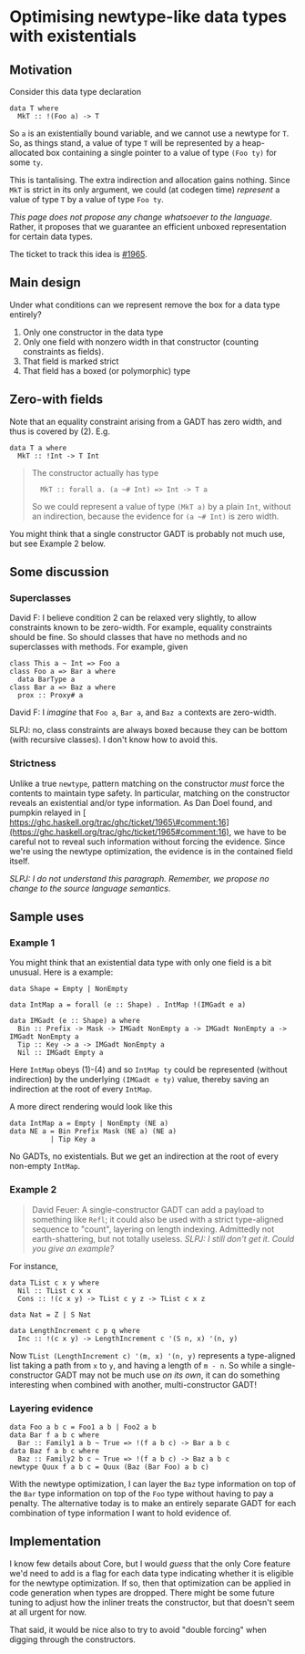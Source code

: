 # Optimising newtype-like data types with existentials


## Motivation



Consider this data type declaration


```wiki
data T where
  MkT :: !(Foo a) -> T
```


So `a` is an existentially bound variable, and we cannot use a newtype for `T`.  So, as things stand, a value of type `T` will be represented by a heap-allocated box containing a single pointer to a value of type `(Foo ty)` for some `ty`.  



This is tantalising.  The extra indirection and allocation gains nothing.  Since `MkT` is strict in its only argument, we could (at codegen time) *represent* a value of type `T` by a value of type `Foo ty`.



*This page does not propose any change whatsoever to the language*. Rather, it proposes
that we guarantee an efficient unboxed representation for certain data types.



The ticket to track this idea is [\#1965](https://gitlab.staging.haskell.org/ghc/ghc/issues/1965). 


## Main design



Under what conditions can we represent remove the box for a data type entirely?


1. Only one constructor in the data type
1. Only one field with nonzero width in that constructor (counting constraints as fields).
1. That field is marked strict
1. That field has a boxed (or polymorphic) type

## Zero-with fields



Note that an equality constraint arising from a GADT has zero width, and thus is covered by (2).  E.g.


```wiki
data T a where
  MkT :: !Int -> T Int
```

>
>
> The constructor actually has type
>
>
> ```wiki
>   MkT :: forall a. (a ~# Int) => Int -> T a
> ```
>
>
> So we could represent a value of type `(MkT a)` by a plain `Int`, without an indirection, because the evidence for `(a ~# Int)` is zero width.
>
>


You might think that a single constructor GADT is probably not much use, but see Example 2 below.


## Some discussion


### Superclasses



David F: I believe condition 2 can be relaxed very slightly, to allow constraints known to be zero-width. For example, equality constraints should be fine. So should classes that have no methods and no superclasses with methods.  For example, given


```
class This a ~ Int => Foo a
class Foo a => Bar a where
  data BarType a
class Bar a => Baz a where
  prox :: Proxy# a
```


David F: I *imagine* that `Foo a`, `Bar a`, and `Baz a` contexts are zero-width.



SLPJ: no, class constraints are always boxed because they can be bottom (with recursive classes).  I don't know how to avoid this.


### Strictness



Unlike a true `newtype`, pattern matching on the constructor *must* force the contents to maintain type safety.  In particular, matching on the constructor reveals an existential and/or type information. As Dan Doel found, and pumpkin relayed in [
https://ghc.haskell.org/trac/ghc/ticket/1965\#comment:16](https://ghc.haskell.org/trac/ghc/ticket/1965#comment:16), we have to be careful not to reveal such information without forcing the evidence. Since we're using the newtype optimization, the evidence is in the contained field itself.



*SLPJ: I do not understand this paragraph.  Remember, we propose no change to the source language semantics*.


## Sample uses


### Example 1



You might think that an existential data type with only one field is a bit unusual.  Here is a example:


```
data Shape = Empty | NonEmpty

data IntMap a = forall (e :: Shape) . IntMap !(IMGadt e a)

data IMGadt (e :: Shape) a where
  Bin :: Prefix -> Mask -> IMGadt NonEmpty a -> IMGadt NonEmpty a -> IMGadt NonEmpty a
  Tip :: Key -> a -> IMGadt NonEmpty a
  Nil :: IMGadt Empty a
```


Here `IntMap` obeys (1)-(4) and so `IntMap ty` could be represented (without indirection) by the underlying `(IMGadt e ty)` value, thereby saving an indirection at the root of every `IntMap`.



A more direct rendering would look like this


```wiki
data IntMap a = Empty | NonEmpty (NE a)
data NE a = Bin Prefix Mask (NE a) (NE a)
          | Tip Key a
```


No GADTs, no existentials.  But we get an indirection at the root of every non-empty `IntMap`.


### Example 2


>
>
> David Feuer: A single-constructor GADT can add a payload to something like `Refl`; it could also be used with a strict type-aligned sequence to "count", layering on length indexing. Admittedly not earth-shattering, but not totally useless. *SLPJ: I still don't get it.  Could you give an example?*
>
>


For instance,


```
data TList c x y where
  Nil :: TList c x x
  Cons :: !(c x y) -> TList c y z -> TList c x z

data Nat = Z | S Nat

data LengthIncrement c p q where
  Inc :: !(c x y) -> LengthIncrement c '(S n, x) '(n, y)
```


Now `TList (LengthIncrement c) '(m, x) '(n, y)` represents a type-aligned list taking a path from `x` to `y`, and having a length of `m - n`. So while a single-constructor GADT may not be much use *on its own*, it can do something interesting when combined with another, multi-constructor GADT!


### Layering evidence


```
data Foo a b c = Foo1 a b | Foo2 a b
data Bar f a b c where
  Bar :: Family1 a b ~ True => !(f a b c) -> Bar a b c
data Baz f a b c where
  Baz :: Family2 b c ~ True => !(f a b c) -> Baz a b c
newtype Quux f a b c = Quux (Baz (Bar Foo) a b c)
```


With the newtype optimization, I can layer the `Baz` type information on top of the `Bar` type information on top of the `Foo` type without having to pay a penalty. The alternative today is to make an entirely separate GADT for each combination of type information I want to hold evidence of.


## Implementation



I know few details about Core, but I would *guess* that the only Core feature we'd need to add is a flag for each data type indicating whether it is eligible for the newtype optimization. If so, then that optimization can be applied in code generation when types are dropped. There might be some future tuning to adjust how the inliner treats the constructor, but that doesn't seem at all urgent for now.



That said, it would be nice also to try to avoid "double forcing" when digging through the constructors. 


